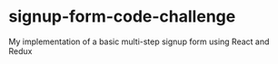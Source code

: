# signup-form-code-challenge
My implementation of a basic multi-step signup form using React and Redux
